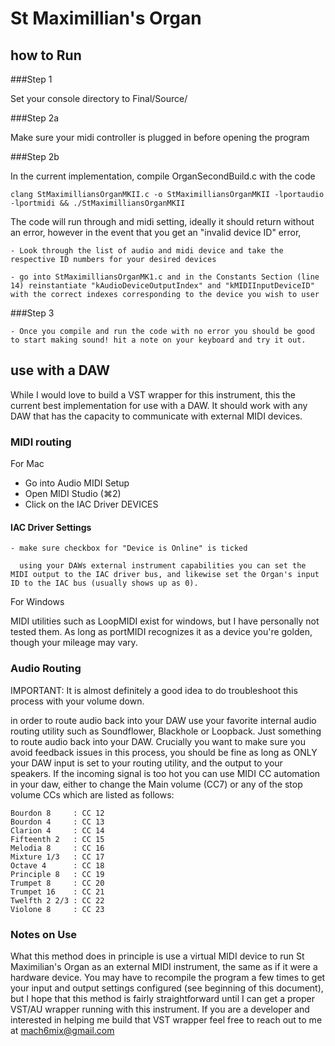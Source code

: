 # St Maximillian's Organ
## how to Run

###Step 1

Set your console directory to Final/Source/

###Step 2a

Make sure your midi controller is plugged in before opening the program

###Step 2b

In the current implementation, compile OrganSecondBuild.c with the code

  ```
  clang StMaximilliansOrganMKII.c -o StMaximilliansOrganMKII -lportaudio -lportmidi && ./StMaximilliansOrganMKII
  ```

The code will run through and midi setting, ideally it should return without an error, however in the event that you get an "invalid device ID" error,

    - Look through the list of audio and midi device and take the respective ID numbers for your desired devices

    - go into StMaximilliansOrganMK1.c and in the Constants Section (line 14) reinstantiate "kAudioDeviceOutputIndex" and "kMIDIInputDeviceID" with the correct indexes corresponding to the device you wish to user

###Step 3

    - Once you compile and run the code with no error you should be good to start making sound! hit a note on your keyboard and try it out.


## use with a DAW

While I would love to build a VST wrapper for this instrument, this the current best implementation for use with a DAW. It should work with any DAW that has the capacity to communicate with external MIDI devices.

### MIDI routing

For Mac

  - Go into Audio MIDI Setup
  - Open MIDI Studio (⌘2)
  - Click on the IAC Driver DEVICES

  #### IAC Driver Settings
    - make sure checkbox for "Device is Online" is ticked

      using your DAWs external instrument capabilities you can set the MIDI output to the IAC driver bus, and likewise set the Organ's input ID to the IAC bus (usually shows up as 0).

For Windows

  MIDI utilities such as LoopMIDI exist for windows, but I have personally not tested them. As long as portMIDI recognizes it as a device you're golden, though your mileage may vary.

### Audio Routing

  IMPORTANT: It is almost definitely a good idea to do troubleshoot this process with your volume down.

  in order to route audio back into your DAW use your favorite internal audio routing utility such as Soundflower, Blackhole or Loopback. Just something to route audio back into your DAW. Crucially you want to make sure you avoid feedback issues in this process, you should be fine as long as ONLY your DAW input is set to your routing utility, and the output to your speakers. If the incoming signal is too hot you can use MIDI CC automation in your daw, either to change the Main volume (CC7) or any of the stop volume CCs which are listed as follows:

    Bourdon 8     : CC 12
    Bourdon 4     : CC 13
    Clarion 4     : CC 14
    Fifteenth 2   : CC 15
    Melodia 8     : CC 16
    Mixture 1/3   : CC 17
    Octave 4      : CC 18
    Principle 8   : CC 19
    Trumpet 8     : CC 20
    Trumpet 16    : CC 21
    Twelfth 2 2/3 : CC 22
    Violone 8     : CC 23

### Notes on Use

  What this method does in principle is use a virtual MIDI device to run St Maximilian's Organ as an external MIDI instrument, the same as if it were a hardware device. You may have to recompile the program a few times to get your input and output settings configured (see beginning of this document), but I hope that this method is fairly straightforward until I can get a proper VST/AU wrapper running with this instrument. If you are a developer and interested in helping me build that VST wrapper feel free to reach out to me at mach6mix@gmail.com
